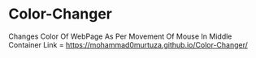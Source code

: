 # Color-Changer
Changes Color Of WebPage As Per Movement Of Mouse In Middle Container
Link = https://mohammad0murtuza.github.io/Color-Changer/
